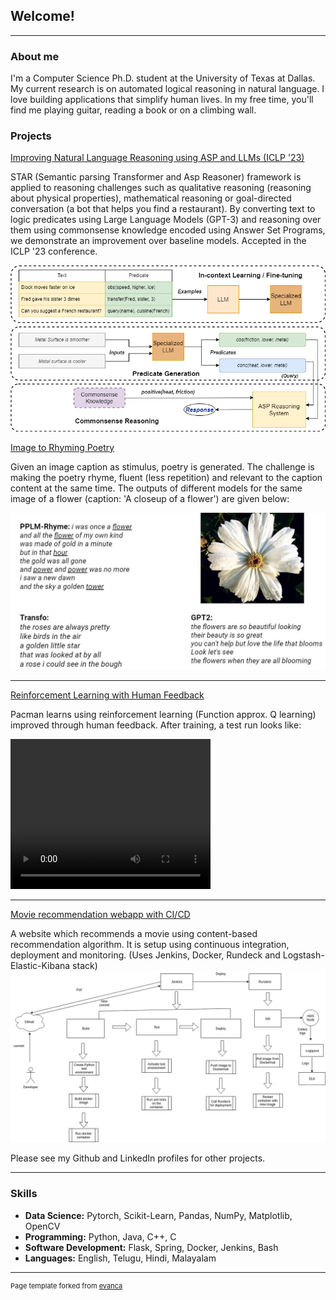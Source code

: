 ## Welcome!

---

### About me

I'm a Computer Science Ph.D. student at the University of Texas at Dallas. My current research is on automated logical reasoning in natural language. I love building applications that simplify human lives. In my free time, you'll find me playing guitar, reading a book or on a climbing wall.

### Projects

[Improving Natural Language Reasoning using ASP and LLMs (ICLP '23)](https://www.semanticscholar.org/paper/Reliable-Natural-Language-Understanding-with-Large-Rajasekharan-Zeng/b549716038bb167fcc65e3f9f725013d8b2ea649)

STAR (Semantic parsing Transformer and Asp Reasoner) framework is applied to reasoning challenges such as qualitative reasoning (reasoning about physical properties), mathematical reasoning or goal-directed conversation (a bot that helps you find a restaurant). By converting text to logic predicates using Large Language Models (GPT-3) and reasoning over them using commonsense knowledge encoded using Answer Set Programs, we demonstrate an improvement over baseline models. Accepted in the ICLP '23 conference.


<img src="images/STAR.png?raw=true"/>


[Image to Rhyming Poetry](https://github.com/Abhiramon/Poetry-from-Image-Descriptions/blob/main/Thesis.pdf)

Given an image caption as stimulus, poetry is generated. The challenge is making the poetry rhyme, fluent (less repetition) and relevant to the caption content at the same time. The outputs of different models for the same image of a flower (caption: 'A closeup of a flower') are given below:

<img src="images/poetry_comparision_flower_image.JPG?raw=true"/>

---
[Reinforcement Learning with Human Feedback](https://github.com/Abhiramon/Pacman_RL_with_feedback)

Pacman learns using reinforcement learning (Function approx. Q learning) improved through human feedback. After training, a test run looks like:

<video width="320" height="240" controls>
  <source src="videos/pacman.mp4" type="video/mp4">
</video>

---
[Movie recommendation webapp with CI/CD](https://github.com/Abhiramon/Movie_recommender)

A website which recommends a movie using content-based recommendation algorithm. It is setup using continuous integration, deployment and monitoring. (Uses Jenkins, Docker, Rundeck and Logstash-Elastic-Kibana stack)
<img src="images/devops.jpg?raw=true"/>

Please see my Github and LinkedIn profiles for other projects.

---

### Skills

- **Data Science:** Pytorch, Scikit-Learn, Pandas, NumPy, Matplotlib, OpenCV
- **Programming:** Python, Java, C++, C
- **Software Development:** Flask, Spring, Docker, Jenkins, Bash
- **Languages:** English, Telugu, Hindi, Malayalam

---
<p style="font-size:11px">Page template forked from <a href="https://github.com/evanca/quick-portfolio">evanca</a></p>
<!-- Remove above link if you don't want to attibute -->
